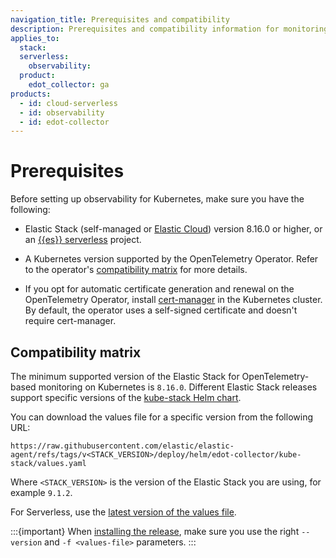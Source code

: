 ```yaml
---
navigation_title: Prerequisites and compatibility
description: Prerequisites and compatibility information for monitoring Kubernetes with EDOT.
applies_to:
  stack:
  serverless:
    observability:
  product:
    edot_collector: ga
products:
  - id: cloud-serverless
  - id: observability
  - id: edot-collector
---
```


# Prerequisites

Before setting up observability for Kubernetes, make sure you have the following:

- Elastic Stack (self-managed or [Elastic Cloud](https://www.elastic.co/cloud)) version 8.16.0 or higher, or an [{{es}} serverless](docs-content://solutions/search/serverless-elasticsearch-get-started.md) project.

- A Kubernetes version supported by the OpenTelemetry Operator. Refer to the operator's [compatibility matrix](https://github.com/open-telemetry/opentelemetry-operator/blob/main/docs/compatibility.md#compatibility-matrix) for more details.

- If you opt for automatic certificate generation and renewal on the OpenTelemetry Operator, install [cert-manager](https://cert-manager.io/docs/installation/) in the Kubernetes cluster. By default, the operator uses a self-signed certificate and doesn't require cert-manager.

## Compatibility matrix

The minimum supported version of the Elastic Stack for OpenTelemetry-based monitoring on Kubernetes is `8.16.0`. Different Elastic Stack releases support specific versions of the [kube-stack Helm chart](https://github.com/open-telemetry/opentelemetry-helm-charts/tree/main/charts/opentelemetry-kube-stack).

You can download the values file for a specific version from the following URL:

```
https://raw.githubusercontent.com/elastic/elastic-agent/refs/tags/v<STACK_VERSION>/deploy/helm/edot-collector/kube-stack/values.yaml
```

Where `<STACK_VERSION>` is the version of the Elastic Stack you are using, for example `9.1.2`.

For Serverless, use the [latest version of the values file](https://raw.githubusercontent.com/elastic/elastic-agent/refs/tags/v{{version.edot_collector}}/deploy/helm/edot-collector/kube-stack/managed_otlp/values.yaml).

:::{important}
When [installing the release](/reference/use-cases/kubernetes/deployment.md), make sure you use the right `--version` and `-f <values-file>` parameters.
:::

